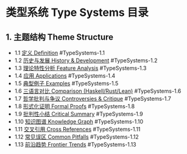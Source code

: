# 类型系统 Type Systems 目录

## 1. 主题结构 Theme Structure

- 1.1 [定义 Definition](./definition.md) #TypeSystems-1.1
- 1.2 [历史与发展 History & Development](./history.md) #TypeSystems-1.2
- 1.3 [理论特性分析 Feature Analysis](./feature_analysis.md) #TypeSystems-1.3
- 1.4 [应用 Applications](./applications.md) #TypeSystems-1.4
- 1.5 [典型例子 Examples](./examples.md) #TypeSystems-1.5
- 1.6 [三语言对比 Comparison (Haskell/Rust/Lean)](./comparison.md) #TypeSystems-1.6
- 1.7 [哲学批判与争议 Controversies & Critique](./controversies.md) #TypeSystems-1.7
- 1.8 [形式化证明 Formal Proofs](./formal_proofs.md) #TypeSystems-1.8
- 1.9 [批判性小结 Critical Summary](./critical_summary.md) #TypeSystems-1.9
- 1.10 [知识图谱 Knowledge Graph](./knowledge_graph.mmd) #TypeSystems-1.10
- 1.11 [交叉引用 Cross References](./cross_references.md) #TypeSystems-1.11
- 1.12 [常见误区 Common Pitfalls](./common_pitfalls.md) #TypeSystems-1.12
- 1.13 [前沿趋势 Frontier Trends](./frontier_trends.md) #TypeSystems-1.13
